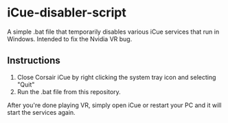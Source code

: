 # iCue-disabler-script
A simple .bat file that temporarily disables various iCue services that run in Windows. Intended to fix the Nvidia VR bug.

## Instructions
1. Close Corsair iCue by right clicking the system tray icon and selecting "Quit"
2. Run the .bat file from this repository.

After you're done playing VR, simply open iCue or restart your PC and it will start the services again.
